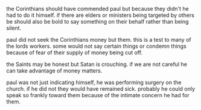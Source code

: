 the Corinthians should have commended paul but because they didn't he had to do it
himself. if there are elders or ministers being targeted by others be should also
be bold to say something on their behalf rather than being silent.

paul did not seek the Corinthians money but them. this is a test to many of the lords workers. some would not say certain things or condemn things because of fear of their supply of money being cut off.

the Saints may be honest but Satan is crouching. if we are not careful he can take advantage of money matters.

paul was not just indicating himself, he was performing surgery on the church. if he did not they would have remained sick. probably he could only speak so frankly toward them because of the intimate concern he had for them.
